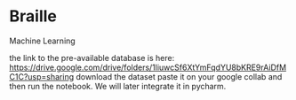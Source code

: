 # Braille

Machine Learning

the link to the pre-available database is here: https://drive.google.com/drive/folders/1liuwcSf6XtYmFqdYU8bKRE9rAiDfMC1C?usp=sharing
download the dataset paste it on your google collab and then run the notebook. We will later integrate it in pycharm.
